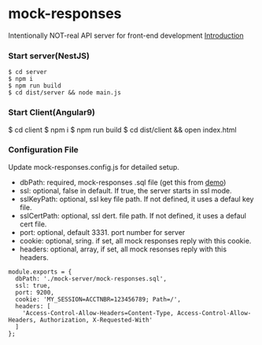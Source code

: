 # mock-responses
Intentionally NOT-real API server for front-end development
[Introduction](https://medium.com/allenhwkim/fake-it-until-make-it-mock-responses-9a9eb3361312)

### Start server(NestJS)
```
$ cd server 
$ npm i
$ npm run build
$ cd dist/server && node main.js
```

### Start Client(Angular9)
$ cd client
$ npm i
$ npm run build
$ cd dist/client && open index.html

### Configuration File
Update mock-responses.config.js for detailed setup.
 * dbPath: required, mock-responses .sql file (get this from [demo](https://github.com/allenhwkim/mock-responses/blob/master/demo/mock-responses.sql))
 * ssl: optional, false in default. If true, the server starts in ssl mode.
 * sslKeyPath: optional, ssl key file path. If not defined, it uses a defaul key file.
 * sslCertPath: optional, ssl dert. file path. If not defined, it uses a defaul cert file.
 * port: optional, default 3331. port number for server
 * cookie: optional, sring. if set, all mock responses reply with this cookie.
 * headers: optional, array, if set, all mock resonses reply with this headers.
```
module.exports = {
  dbPath: './mock-server/mock-responses.sql',
  ssl: true,
  port: 9200,
  cookie: 'MY_SESSION=ACCTNBR=123456789; Path=/',
  headers: [
    'Access-Control-Allow-Headers=Content-Type, Access-Control-Allow-Headers, Authorization, X-Requested-With'
  ]
};
```
